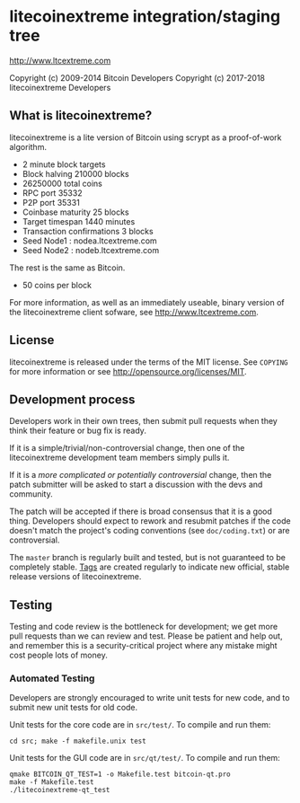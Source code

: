 litecoinextreme integration/staging tree
================================

http://www.ltcextreme.com

Copyright (c) 2009-2014 Bitcoin Developers
Copyright (c) 2017-2018 litecoinextreme Developers

What is litecoinextreme?
----------------

litecoinextreme is a lite version of Bitcoin using scrypt as a proof-of-work algorithm.
 -  2 minute block targets
 -  Block halving 210000 blocks
 -  26250000 total coins
 -  RPC port 35332
 -  P2P port 35331
 -  Coinbase maturity 25 blocks
 -  Target timespan 1440 minutes
 -  Transaction confirmations 3 blocks
 -  Seed Node1 : nodea.ltcextreme.com 
 -  Seed Node2 : nodeb.ltcextreme.com

The rest is the same as Bitcoin.
 - 50 coins per block
 

For more information, as well as an immediately useable, binary version of
the litecoinextreme client sofware, see http://www.ltcextreme.com.

License
-------

litecoinextreme is released under the terms of the MIT license. See `COPYING` for more
information or see http://opensource.org/licenses/MIT.

Development process
-------------------

Developers work in their own trees, then submit pull requests when they think
their feature or bug fix is ready.

If it is a simple/trivial/non-controversial change, then one of the litecoinextreme
development team members simply pulls it.

If it is a *more complicated or potentially controversial* change, then the patch
submitter will be asked to start a discussion with the devs and community.

The patch will be accepted if there is broad consensus that it is a good thing.
Developers should expect to rework and resubmit patches if the code doesn't
match the project's coding conventions (see `doc/coding.txt`) or are
controversial.

The `master` branch is regularly built and tested, but is not guaranteed to be
completely stable. [Tags](https://github.com/ltcextreme/tags) are created
regularly to indicate new official, stable release versions of litecoinextreme.

Testing
-------

Testing and code review is the bottleneck for development; we get more pull
requests than we can review and test. Please be patient and help out, and
remember this is a security-critical project where any mistake might cost people
lots of money.

### Automated Testing

Developers are strongly encouraged to write unit tests for new code, and to
submit new unit tests for old code.

Unit tests for the core code are in `src/test/`. To compile and run them:

    cd src; make -f makefile.unix test

Unit tests for the GUI code are in `src/qt/test/`. To compile and run them:

    qmake BITCOIN_QT_TEST=1 -o Makefile.test bitcoin-qt.pro
    make -f Makefile.test
    ./litecoinextreme-qt_test

